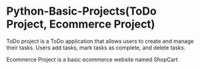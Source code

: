 # Python-Basic-Projects(ToDo Project, Ecommerce Project)

ToDo project is a ToDo application that allows users to create and manage their tasks.
Users add tasks, mark tasks as complete, and delete tasks.  

Ecommerce Project is a basic ecommerce website named ShopCart
